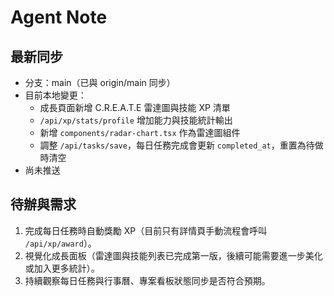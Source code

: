 # Agent Note

## 最新同步
- 分支：main（已與 origin/main 同步）
- 目前本地變更：
  - 成長頁面新增 C.R.E.A.T.E 雷達圖與技能 XP 清單
  - `/api/xp/stats/profile` 增加能力與技能統計輸出
  - 新增 `components/radar-chart.tsx` 作為雷達圖組件
  - 調整 `/api/tasks/save`，每日任務完成會更新 `completed_at`，重置為待做時清空
- 尚未推送

## 待辦與需求
1. 完成每日任務時自動獎勵 XP（目前只有詳情頁手動流程會呼叫 `/api/xp/award`）。
2. 視覺化成長面板（雷達圖與技能列表已完成第一版，後續可能需要進一步美化或加入更多統計）。
3. 持續觀察每日任務與行事曆、專案看板狀態同步是否符合預期。

